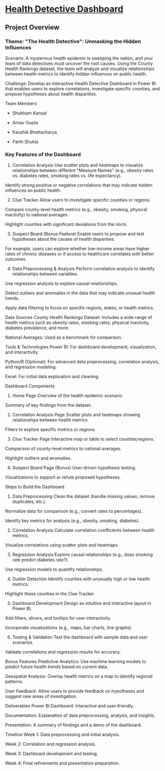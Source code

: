 # [Health Detective Dashboard](https://lookerstudio.google.com/u/0/reporting/fc9d3c0d-f3ae-4d34-bd05-c0b56faab92d/page/5FpwE)
## Project Overview
### Theme: "The Health Detective": Unmasking the Hidden Influences
Scenario: A mysterious health epidemic is sweeping the nation, and your team of data detectives must uncover the root causes. Using the County Health Rankings dataset, the team will analyze and visualize relationships between health metrics to identify hidden influences on public health.

Challenge: Develop an interactive Health Detective Dashboard in Power BI that enables users to explore correlations, investigate specific counties, and propose hypotheses about health disparities.

Team Members
- Shubham Kansal

- Arnav Gupta

- Kaushik Bhattacharya

- Parth Shukla

### Key Features of the Dashboard
1. Correlation Analysis
Use scatter plots and heatmaps to visualize relationships between different "Measure Names" (e.g., obesity rates vs. diabetes rates, smoking rates vs. life expectancy).

Identify strong positive or negative correlations that may indicate hidden influences on public health.

2. Clue Tracker
Allow users to investigate specific counties or regions.

Compare county-level health metrics (e.g., obesity, smoking, physical inactivity) to national averages.

Highlight counties with significant deviations from the norm.

3. Suspect Board (Bonus Feature)
Enable users to propose and test hypotheses about the causes of health disparities.

For example, users can explore whether low-income areas have higher rates of chronic diseases or if access to healthcare correlates with better outcomes.

4. Data Preprocessing & Analysis
Perform correlation analysis to identify relationships between variables.

Use regression analysis to explore causal relationships.

Detect outliers and anomalies in the data that may indicate unusual health trends.

Apply data filtering to focus on specific regions, states, or health metrics.

Data Sources
County Health Rankings Dataset: Includes a wide range of health metrics such as obesity rates, smoking rates, physical inactivity, diabetes prevalence, and more.

National Averages: Used as a benchmark for comparison.

Tools & Technologies
Power BI: For dashboard development, visualization, and interactivity.

Python/R (Optional): For advanced data preprocessing, correlation analysis, and regression modeling.

Excel: For initial data exploration and cleaning.

Dashboard Components
1. Home Page
Overview of the health epidemic scenario.

Summary of key findings from the dataset.

2. Correlation Analysis Page
Scatter plots and heatmaps showing relationships between health metrics.

Filters to explore specific metrics or regions.

3. Clue Tracker Page
Interactive map or table to select counties/regions.

Comparison of county-level metrics to national averages.

Highlight outliers and anomalies.

4. Suspect Board Page (Bonus)
User-driven hypothesis testing.

Visualizations to support or refute proposed hypotheses.

Steps to Build the Dashboard
1. Data Preprocessing
Clean the dataset (handle missing values, remove duplicates, etc.).

Normalize data for comparison (e.g., convert rates to percentages).

Identify key metrics for analysis (e.g., obesity, smoking, diabetes).

2. Correlation Analysis
Calculate correlation coefficients between health metrics.

Visualize correlations using scatter plots and heatmaps.

3. Regression Analysis
Explore causal relationships (e.g., does smoking rate predict diabetes rate?).

Use regression models to quantify relationships.

4. Outlier Detection
Identify counties with unusually high or low health metrics.

Highlight these counties in the Clue Tracker.

5. Dashboard Development
Design an intuitive and interactive layout in Power BI.

Add filters, slicers, and tooltips for user interactivity.

Incorporate visualizations (e.g., maps, bar charts, line graphs).

6. Testing & Validation
Test the dashboard with sample data and user scenarios.

Validate correlations and regression results for accuracy.

Bonus Features
Predictive Analytics: Use machine learning models to predict future health trends based on current data.

Geospatial Analysis: Overlay health metrics on a map to identify regional patterns.

User Feedback: Allow users to provide feedback on hypotheses and suggest new areas of investigation.

Deliverables
Power BI Dashboard: Interactive and user-friendly.

Documentation: Explanation of data preprocessing, analysis, and insights.

Presentation: A summary of findings and a demo of the dashboard.

Timeline
Week 1: Data preprocessing and initial analysis.

Week 2: Correlation and regression analysis.

Week 3: Dashboard development and testing.

Week 4: Final refinements and presentation preparation.
